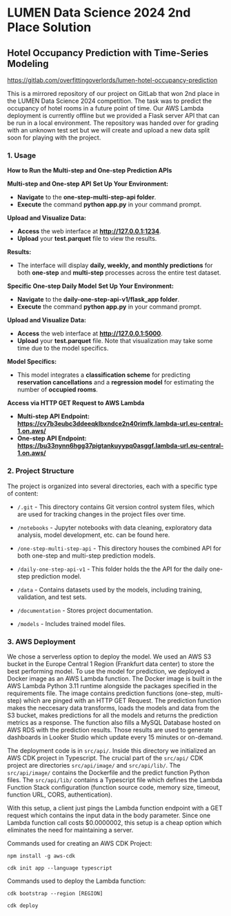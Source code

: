 # LUMEN Data Science 2024 2nd Place Solution
## Hotel Occupancy Prediction with Time-Series Modeling

https://gitlab.com/overfittingoverlords/lumen-hotel-occupancy-prediction

This is a mirrored repository of our project on GitLab that won 2nd place in the LUMEN Data Science 2024 competition. The task was to predict the occupancy of hotel rooms in a future point of time. Our AWS Lambda deployment is currently offline but we provided a Flask server API that can be run in a local environment. The repository was handed over for grading with an unknown test set but we will create and upload a new data split soon for playing with the project.

### 1. Usage
**How to Run the Multi-step and One-step Prediction APIs**

**Multi-step and One-step API**
**Set Up Your Environment:**
- **Navigate** to the **one-step-multi-step-api folder**.
- **Execute** the command **python app.py** in your command prompt.

**Upload and Visualize Data:**
- **Access** the web interface at **http://127.0.0.1:1234**.
- **Upload** your **test.parquet** file to view the results.

**Results:**
- The interface will display **daily, weekly, and monthly predictions** for both **one-step** and **multi-step** processes across the entire test dataset.

**Specific One-step Daily Model**
**Set Up Your Environment:**
- **Navigate** to the **daily-one-step-api-v1/flask_app folder**.
- **Execute** the command **python app.py** in your command prompt.

**Upload and Visualize Data:**
- **Access** the web interface at **http://127.0.0.1:5000**.
- **Upload** your **test.parquet** file. Note that visualization may take some time due to the model specifics.

**Model Specifics:**
- This model integrates a **classification scheme** for predicting **reservation cancellations** and a **regression model** for estimating the number of **occupied rooms**.

**Access via HTTP GET Request to AWS Lambda**
- **Multi-step API Endpoint:** **https://cv7b3eubc3ddeeqklbxndce2n40rimfk.lambda-url.eu-central-1.on.aws/**
- **One-step API Endpoint:** **https://bu33nynn6hgg37pigtankuyypq0asggf.lambda-url.eu-central-1.on.aws/**

### 2. Project Structure

The project is organized into several directories, each with a specific type of content:

- `/.git` - This directory contains Git version control system files, which are used for tracking changes in the project files over time.

- `/notebooks` - Jupyter notebooks with data cleaning, exploratory data analysis, model development, etc. can be found here.

- `/one-step-multi-step-api` - This directory houses the combined API for both one-step and multi-step prediction models.

- `/daily-one-step-api-v1` - This folder holds the the API for the daily one-step prediction model.

- `/data` - Contains datasets used by the models, including training, validation, and test sets.

- `/documentation` - Stores project documentation.

- `/models` - Includes trained model files. 


### 3. AWS Deployment

We chose a serverless option to deploy the model. We used an AWS S3 bucket in the Europe Central 1 Region (Frankfurt data center) to store the best performing model. To use the model for prediction, we deployed a Docker image as an AWS Lambda function. The Docker image is built in the AWS Lambda Python 3.11 runtime alongside the packages specified in the requirements file. The image contains prediction functions (one-step, multi-step) which are pinged with an HTTP GET Request. The prediction function makes the neccesary data transforms, loads the models and data from the S3 bucket, makes predictions for all the models and returns the prediction metrics as a response. The function also fills a MySQL Database hosted on AWS RDS with the prediction results. Those results are used to generate dashboards in Looker Studio which update every 15 minutes or on-demand.

The deployment code is in ```src/api/```. Inside this directory we initialized an AWS CDK project in Typescript. The crucial part of the ```src/api/``` CDK project are directories ```src/api/image/``` and ```src/api/lib/```. The ```src/api/image/``` contains the Dockerfile and the predict function Python files. The ```src/api/lib/``` contains a Typescript file which defines the Lambda Function Stack configuration (function source code, memory size, timeout, function URL, CORS, authentication).

With this setup, a client just pings the Lambda function endpoint with a GET request which contains the input data in the body parameter. Since one Lambda function call costs $0.0000002, this setup is a cheap option which eliminates the need for maintaining a server.


Commands used for creating an AWS CDK Project:

```npm install -g aws-cdk```

```cdk init app --language typescript```



Commands used to deploy the Lambda function:

```cdk bootstrap --region [REGION]```

```cdk deploy```
